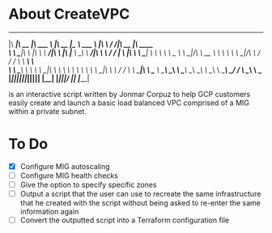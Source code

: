 # About CreateVPC
 ________  ________  _______   ________  _________  _______   ___      ___ ________  ________
|\   ____\|\   __  \|\  ___ \ |\   __  \|\___   ___\\  ___ \ |\  \    /  /|\   __  \|\   ____\
\ \  \___|\ \  \|\  \ \   __/|\ \  \|\  \|___ \  \_\ \   __/|\ \  \  /  / | \  \|\  \ \  \___|
 \ \  \    \ \   _  _\ \  \_|/_\ \   __  \   \ \  \ \ \  \_|/_\ \  \/  / / \ \   ____\ \  \
  \ \  \____\ \  \\  \\ \  \_|\ \ \  \ \  \   \ \  \ \ \  \_|\ \ \    / /   \ \  \___|\ \  \____
   \ \_______\ \__\\ _\\ \_______\ \__\ \__\   \ \__\ \ \_______\ \__/ /     \ \__\    \ \_______\
    \|_______|\|__|\|__|\|_______|\|__|\|__|    \|__|  \|_______|\|__|/       \|__|     \|_______|

is an interactive script written by Jonmar Corpuz to help GCP customers easily create and launch a basic load balanced VPC 
comprised of a MIG within a private subnet.

# To Do

- [X] Configure MIG autoscaling
- [ ] Configure MIG health checks 
- [ ] Give the option to specify specific zones
- [ ] Output a script that the user can use to recreate the same infrastructure that he created with the script without being asked to re-enter the same information again
- [ ] Convert the outputted script into a Terraform configuration file
